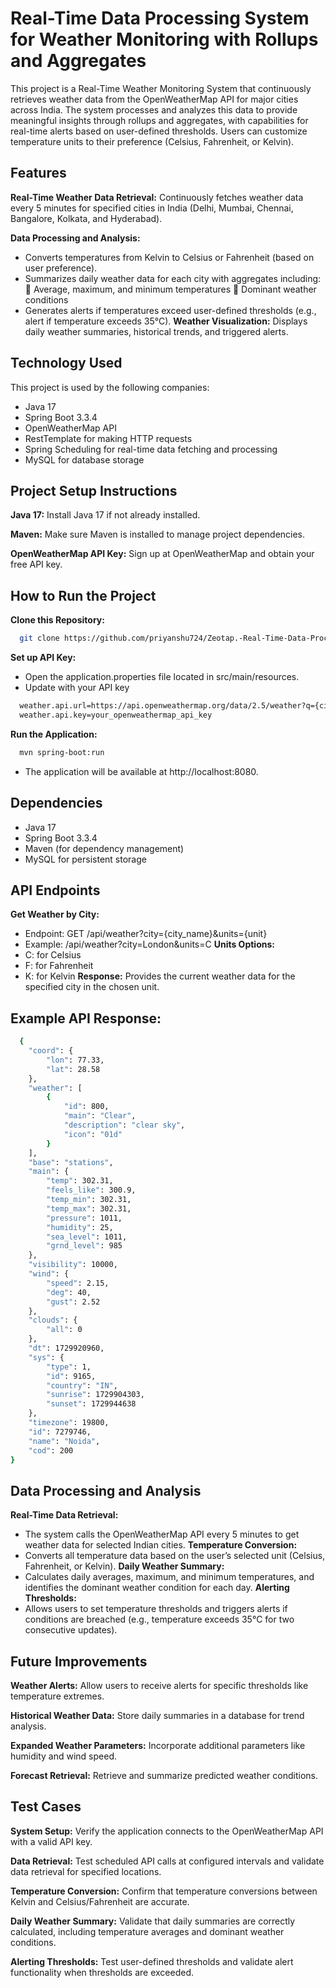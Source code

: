 
# Real-Time Data Processing System for Weather Monitoring with Rollups and Aggregates

This project is a Real-Time Weather Monitoring System that continuously retrieves weather data from the OpenWeatherMap API for major cities across India. The system processes and analyzes this data to provide meaningful insights through rollups and aggregates, with capabilities for real-time alerts based on user-defined thresholds. Users can customize temperature units to their preference (Celsius, Fahrenheit, or Kelvin).


## Features

**Real-Time Weather Data Retrieval:** Continuously fetches weather data every 5 minutes for specified cities in India (Delhi, Mumbai, Chennai, Bangalore, Kolkata, and Hyderabad).

**Data Processing and Analysis:** 
- 	Converts temperatures from Kelvin to Celsius or Fahrenheit (based on user preference).
- Summarizes daily weather data for each city with aggregates including: 	Average, maximum, and minimum temperatures            Dominant weather conditions
- Generates alerts if temperatures exceed user-defined thresholds (e.g., alert if temperature exceeds 35°C).
**Weather Visualization:** Displays daily weather summaries, historical trends, and triggered alerts.
## Technology Used

This project is used by the following companies:

-	Java 17
-	Spring Boot 3.3.4
-	OpenWeatherMap API
-	RestTemplate for making HTTP requests
-	Spring Scheduling for real-time data fetching and processing
-	MySQL for database storage



## Project Setup Instructions

**Java 17:** Install Java 17 if not already installed.

**Maven:** Make sure Maven is installed to manage project dependencies.

**OpenWeatherMap API Key:** Sign up at OpenWeatherMap and obtain your free API key.


## How to Run the Project

**Clone this Repository:**

```bash
  git clone https://github.com/priyanshu724/Zeotap.-Real-Time-Data-Processing-System-for-Weather-Monitoring-with-Rollups-and-Aggregates.git
```

**Set up API Key:**

-	Open the application.properties file located in src/main/resources.
-	Update with your API key

```bash
  weather.api.url=https://api.openweathermap.org/data/2.5/weather?q={city}&appid={key}&units={units}
  weather.api.key=your_openweathermap_api_key
```
**Run the Application:**

```bash
  mvn spring-boot:run
```
- The application will be available at http://localhost:8080.
## Dependencies

-	Java 17
-	Spring Boot 3.3.4
-	Maven (for dependency management)
-	MySQL for persistent storage

## API Endpoints

**Get Weather by City:**

-	Endpoint: GET /api/weather?city={city_name}&units={unit}
-	Example: /api/weather?city=London&units=C
**Units Options:**
-	C: for Celsius
-	F: for Fahrenheit
-	K: for Kelvin
**Response:** Provides the current weather data for the specified city in the chosen unit.

## Example API Response:

```bash
  {
    "coord": {
        "lon": 77.33,
        "lat": 28.58
    },
    "weather": [
        {
            "id": 800,
            "main": "Clear",
            "description": "clear sky",
            "icon": "01d"
        }
    ],
    "base": "stations",
    "main": {
        "temp": 302.31,
        "feels_like": 300.9,
        "temp_min": 302.31,
        "temp_max": 302.31,
        "pressure": 1011,
        "humidity": 25,
        "sea_level": 1011,
        "grnd_level": 985
    },
    "visibility": 10000,
    "wind": {
        "speed": 2.15,
        "deg": 40,
        "gust": 2.52
    },
    "clouds": {
        "all": 0
    },
    "dt": 1729920960,
    "sys": {
        "type": 1,
        "id": 9165,
        "country": "IN",
        "sunrise": 1729904303,
        "sunset": 1729944638
    },
    "timezone": 19800,
    "id": 7279746,
    "name": "Noida",
    "cod": 200
}
```
## Data Processing and Analysis

**Real-Time Data Retrieval:**
-	The system calls the OpenWeatherMap API every 5 minutes to get weather data for selected Indian cities.
**Temperature Conversion:**
- Converts all temperature data based on the user’s selected unit (Celsius, Fahrenheit, or Kelvin).
**Daily Weather Summary:**
-	Calculates daily averages, maximum, and minimum temperatures, and identifies the dominant weather condition for each day.
**Alerting Thresholds:**
-	Allows users to set temperature thresholds and triggers alerts if conditions are breached (e.g., temperature exceeds 35°C for two consecutive updates).

## Future Improvements

**Weather Alerts:** Allow users to receive alerts for specific thresholds like temperature extremes.

**Historical Weather Data:** Store daily summaries in a database for trend analysis.

**Expanded Weather Parameters:** Incorporate additional parameters like humidity and wind speed.

**Forecast Retrieval:** Retrieve and summarize predicted weather conditions.

## Test Cases

**System Setup:** Verify the application connects to the OpenWeatherMap API with a valid API key.

**Data Retrieval:** Test scheduled API calls at configured intervals and validate data retrieval for specified locations.

**Temperature Conversion:** Confirm that temperature conversions between Kelvin and Celsius/Fahrenheit are accurate.

**Daily Weather Summary:** Validate that daily summaries are correctly calculated, including temperature averages and dominant weather conditions.

**Alerting Thresholds:** Test user-defined thresholds and validate alert functionality when thresholds are exceeded.
